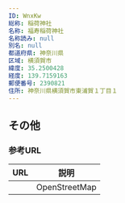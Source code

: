 ```yaml
---
ID: WnxKw
総称: 稲荷神社
名称: 福寿稲荷神社
名称読み: null
別名: null
都道府県: 神奈川県
区域: 横須賀市
緯度: 35.2500428
経度: 139.7159163
郵便番号: 2390821
住所: 神奈川県横須賀市東浦賀１丁目１
---
```


## その他

### 参考URL

| URL | 説明          |
| --- | ------------- |
|     | OpenStreetMap |
